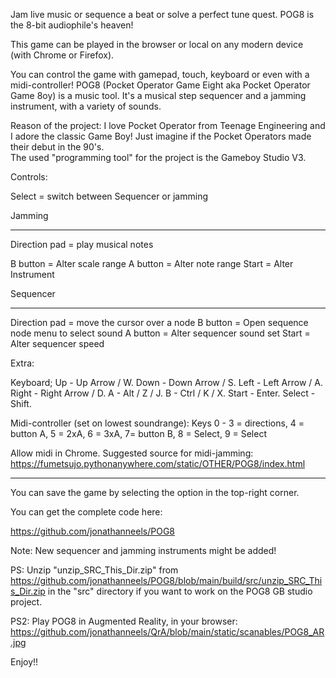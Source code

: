 Jam live music or sequence a beat or solve a perfect tune quest.
POG8 is the 8-bit audiophile's heaven!

This game can be played in the browser or local on any modern device (with Chrome or Firefox). 

You can control the game with gamepad, touch, keyboard or even with a midi-controller! 
POG8 (Pocket Operator Game Eight aka Pocket Operator Game 8oy) is a music tool. 
It's a musical step sequencer and a jamming instrument, with a variety of sounds. 


Reason of the project:  I love Pocket Operator from Teenage Engineering and I adore the classic Game Boy! 
Just imagine if the Pocket Operators made their debut in the 90's.  
The used "programming tool" for the project is the Gameboy Studio V3. 


Controls: 

Select = switch between Sequencer or jamming 

Jamming

--------

Direction pad = play musical notes

B button = Alter scale range
A button = Alter note range
Start = Alter Instrument

Sequencer

--------

Direction pad = move the cursor over a node
B button = Open sequence node menu to select sound
A button = Alter sequencer sound set
Start = Alter sequencer speed



Extra: 

Keyboard;
Up - Up Arrow / W.
Down - Down Arrow / S.
Left - Left Arrow / A.
Right - Right Arrow / D.
A - Alt / Z / J.
B - Ctrl / K / X.
Start - Enter.
Select - Shift.

Midi-controller (set on lowest soundrange):
Keys 0 - 3 = directions, 4 = button A,
5 = 2xA, 6 = 3xA, 7= button B,
8 = Select, 9 = Select

Allow midi in Chrome. Suggested source for midi-jamming:
https://fumetsujo.pythonanywhere.com/static/OTHER/POG8/index.html

--------


You can save the game by selecting the option in the top-right corner.


You can get the complete code here:

https://github.com/jonathanneels/POG8




Note: 
New sequencer and jamming instruments might be added! 

PS: 
Unzip "unzip_SRC_This_Dir.zip" from https://github.com/jonathanneels/POG8/blob/main/build/src/unzip_SRC_This_Dir.zip in the "src" directory if you want to work on the POG8 GB studio project.

PS2: 
Play POG8 in Augmented Reality, in your browser: https://github.com/jonathanneels/QrA/blob/main/static/scanables/POG8_AR.jpg

Enjoy!!
